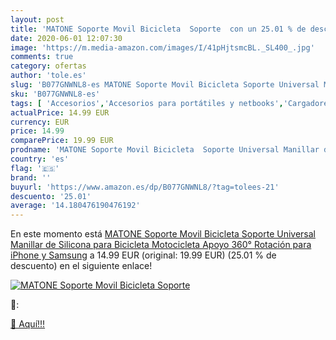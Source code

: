 ```yaml
---
layout: post
title: 'MATONE Soporte Movil Bicicleta  Soporte  con un 25.01 % de descuento'
date: 2020-06-01 12:07:30
image: 'https://m.media-amazon.com/images/I/41pHjtsmcBL._SL400_.jpg'
comments: true
category: ofertas
author: 'tole.es'
slug: 'B077GNWNL8-es MATONE Soporte Movil Bicicleta Soporte Universal Manillar...'
sku: 'B077GNWNL8-es'
tags: [ 'Accesorios','Accesorios para portátiles y netbooks','Cargadores y adaptadores para portátiles y netbooks','Cargadores y bases de carga para portátiles y netbooks','Informática','iphone', ]
actualPrice: 14.99 EUR
currency: EUR
price: 14.99
comparePrice: 19.99 EUR
prodname: 'MATONE Soporte Movil Bicicleta  Soporte Universal Manillar de Silicona para Bicicleta Motocicleta  Apoyo 360° Rotación para iPhone y Samsung'
country: 'es'
flag: '🇪🇸'
brand: ''
buyurl: 'https://www.amazon.es/dp/B077GNWNL8/?tag=tolees-21'
descuento: '25.01'
average: '14.180476190476192'
---
```


En este momento está [MATONE Soporte Movil Bicicleta  Soporte Universal Manillar de Silicona para Bicicleta Motocicleta  Apoyo 360° Rotación para iPhone y Samsung](https://www.amazon.es/dp/B077GNWNL8/?tag=tolees-21) a 14.99 EUR (original: 19.99 EUR) (25.01 %  de descuento) en el siguiente enlace!

[![MATONE Soporte Movil Bicicleta  Soporte ](https://m.media-amazon.com/images/I/41pHjtsmcBL._SL400_.jpg)](https://www.amazon.es/dp/B077GNWNL8/?tag=tolees-21)

🔎:


[🛒 Aquí!!!](https://www.amazon.es/dp/B077GNWNL8/?tag=tolees-21)
